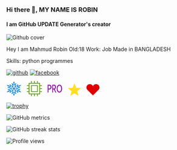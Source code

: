 ### Hi there 👋, MY NAME IS ROBIN
#### I am GitHub UPDATE Generator's creator
![Github cover](https://web.fachttps://user-images.githubusercontent.com/102288069/168412688-cb4f92be-8ead-4608-97a8-21c085bd47fd.jpg)


Hey 
I am Mahmud Robin
Old:18
Work: Job
Made in BANGLADESH

Skills: python programmes



[<img src='https://cdn.jsdelivr.net/npm/simple-icons@3.0.1/icons/github.svg' alt='github' height='40'>](https://github.com/MR-R0BIN)  [<img src='https://cdn.jsdelivr.net/npm/simple-icons@3.0.1/icons/facebook.svg' alt='facebook' height='40'>](https://www.facebook.com/https://www.facebook.com/profile.php?id=100081077746616)  

<a href='https://archiveprogram.github.com/'><img src='https://raw.githubusercontent.com/acervenky/animated-github-badges/master/assets/acbadge.gif' width='40' height='40'></a> <a href='https://docs.github.com/en/developers'><img src='https://raw.githubusercontent.com/acervenky/animated-github-badges/master/assets/devbadge.gif' width='40' height='40'></a> <a href='https://github.com/pricing'><img src='https://raw.githubusercontent.com/acervenky/animated-github-badges/master/assets/pro.gif' width='40' height='40'></a> <a href='https://stars.github.com/'><img src='https://raw.githubusercontent.com/acervenky/animated-github-badges/master/assets/starbadge.gif' width='35' height='35'></a> <a href='https://docs.github.com/en/github/supporting-the-open-source-community-with-github-sponsors'><img src='https://raw.githubusercontent.com/acervenky/animated-github-badges/master/assets/sponsorbadge.gif' width='35' height='35'></a> 

[![trophy](https://github-profile-trophy.vercel.app/?username=MR-R0BIN)](https://github.com/ryo-ma/github-profile-trophy)

![GitHub metrics](https://metrics.lecoq.io/MR-R0BIN)  

![GitHub streak stats](https://github-readme-streak-stats.herokuapp.com/?user=MR-R0BIN)  

![Profile views](https://gpvc.arturio.dev/MR-R0BIN)  
